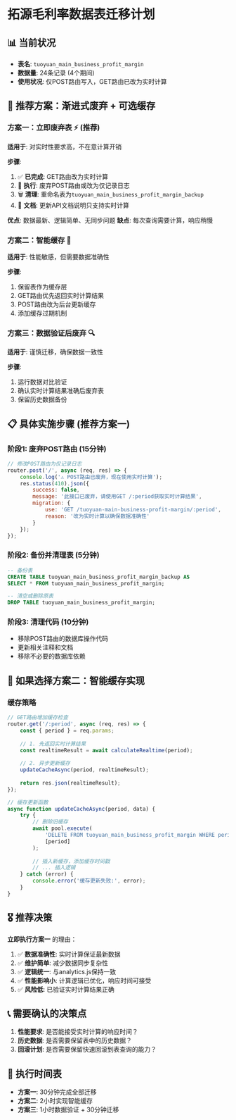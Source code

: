 # 拓源毛利率数据表迁移计划

## 📊 当前状况
- **表名**: `tuoyuan_main_business_profit_margin`
- **数据量**: 24条记录 (4个期间)
- **使用状况**: 仅POST路由写入，GET路由已改为实时计算

## 🎯 推荐方案：渐进式废弃 + 可选缓存

### 方案一：立即废弃表 ⚡ (推荐)
**适用于**: 对实时性要求高，不在意计算开销

**步骤**:
1. ✅ **已完成**: GET路由改为实时计算
2. 🔄 **执行**: 废弃POST路由或改为仅记录日志
3. 🗑️ **清理**: 重命名表为`tuoyuan_main_business_profit_margin_backup`
4. 📝 **文档**: 更新API文档说明只支持实时计算

**优点**: 数据最新、逻辑简单、无同步问题
**缺点**: 每次查询需要计算，响应稍慢

### 方案二：智能缓存 🧠
**适用于**: 性能敏感，但需要数据准确性

**步骤**:
1. 保留表作为缓存层
2. GET路由优先返回实时计算结果
3. POST路由改为后台更新缓存
4. 添加缓存过期机制

### 方案三：数据验证后废弃 🔍
**适用于**: 谨慎迁移，确保数据一致性

**步骤**:
1. 运行数据对比验证
2. 确认实时计算结果准确后废弃表
3. 保留历史数据备份

## 📋 具体实施步骤 (推荐方案一)

### 阶段1: 废弃POST路由 (15分钟)
```javascript
// 修改POST路由为仅记录日志
router.post('/', async (req, res) => {
    console.log('⚠️ POST路由已废弃，现在使用实时计算');
    res.status(410).json({
        success: false,
        message: '此接口已废弃，请使用GET /:period获取实时计算结果',
        migration: {
            use: 'GET /tuoyuan-main-business-profit-margin/:period',
            reason: '改为实时计算以确保数据准确性'
        }
    });
});
```

### 阶段2: 备份并清理表 (5分钟)
```sql
-- 备份表
CREATE TABLE tuoyuan_main_business_profit_margin_backup AS 
SELECT * FROM tuoyuan_main_business_profit_margin;

-- 清空或删除原表
DROP TABLE tuoyuan_main_business_profit_margin;
```

### 阶段3: 清理代码 (10分钟)
- 移除POST路由的数据库操作代码
- 更新相关注释和文档
- 移除不必要的数据库依赖

## 🔄 如果选择方案二：智能缓存实现

### 缓存策略
```javascript
// GET路由增加缓存检查
router.get('/:period', async (req, res) => {
    const { period } = req.params;
    
    // 1. 先返回实时计算结果
    const realtimeResult = await calculateRealtime(period);
    
    // 2. 异步更新缓存
    updateCacheAsync(period, realtimeResult);
    
    return res.json(realtimeResult);
});

// 缓存更新函数
async function updateCacheAsync(period, data) {
    try {
        // 删除旧缓存
        await pool.execute(
            'DELETE FROM tuoyuan_main_business_profit_margin WHERE period = ?',
            [period]
        );
        
        // 插入新缓存，添加缓存时间戳
        // ... 插入逻辑
    } catch (error) {
        console.error('缓存更新失败:', error);
    }
}
```

## 🎖️ 推荐决策

**立即执行方案一** 的理由：
1. ✅ **数据准确性**: 实时计算保证最新数据
2. ✅ **维护简单**: 减少数据同步复杂性
3. ✅ **逻辑统一**: 与analytics.js保持一致
4. ✅ **性能影响小**: 计算逻辑已优化，响应时间可接受
5. ✅ **风险低**: 已验证实时计算结果正确

## 📞 需要确认的决策点

1. **性能要求**: 是否能接受实时计算的响应时间？
2. **历史数据**: 是否需要保留表中的历史数据？
3. **回滚计划**: 是否需要保留快速回滚到表查询的能力？

## 🚀 执行时间表

- **方案一**: 30分钟完成全部迁移
- **方案二**: 2小时实现智能缓存
- **方案三**: 1小时数据验证 + 30分钟迁移 